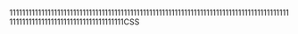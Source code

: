 1111111111111111111111111111111111111111111111111111111111111111111111111111111111111111111111111111111111111111111111111111CSS
